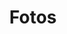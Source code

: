 ---
layout: post
title: Fotos
description: Fotos de nuestros proyectos
image: assets/images/fotos/solo1.jpg
image1: assets/images/fotos/solo2.jpg
image2: assets/images/fotos/solo3.jpg
image3: assets/images/fotos/alo1.jpg
image4: assets/images/fotos/trij1.jpg
image5: assets/images/fotos/trij2.jpg
image6: assets/images/fotos/pared1.jpg
image7: assets/images/fotos/pared2.jpg
image8: assets/images/fotos/pared3.jpg
---